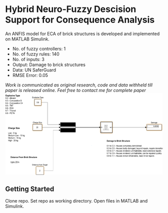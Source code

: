 # Hybrid Neuro-Fuzzy Descision Support for Consequence Analysis
An ANFIS model for ECA of brick structures is developed and implemented on MATLAB Simulink.
- No. of fuzzy controllers: 1
- No. of fuzzy rules: 140
- No. of inputs: 3 
- Output: Damage to brick structures
- Data: UN SaferGuard
- RMSE Error: 0.05

*Work is communicated as original research, code and data withheld till paper is released online.*
*Feel free to contact me for complete paper*
![Simulink Implementation](https://github.com/Lakshya3190/Adaptive-Neuro-Fuzzy-Inference-System-for-Consequence-Analysis/blob/master/Picture1.png)


## Getting Started
Clone repo. Set repo as working directory. Open files in MATLAB and Simulink.
